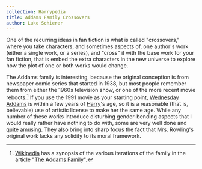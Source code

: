 ```yaml
--- 
collection: Harrypedia
title: Addams Family Crossovers 
author: Luke Schierer 
---
```


One of the recurring ideas in fan fiction is what is called
"crossovers," where you take characters, and sometimes aspects of,
one author's work (either a single work, or a series), and "cross"
it with the base work for your fan fiction, that is embed the extra
characters in the new universe to explore how the plot of one or
both works would change.

The Addams family is interesting, because the original conception
is from newspaper comic series that started in 1938, but most people
remember them from either the 1960s television show, or one of the
more recent movie reboots.[^240910-1]  If you use the 1991 movie
as your starting point, [Wednesday Addams] is within a few years
of [Harry]'s age, so it is a reasonable (that is, believable) use
of artistic license to make her the same age.  While any number of
these works introduce disturbing gender-bending aspects that I would
really rather have nothing to do with, some are very well done and
quite amusing.  They also bring into sharp focus the fact that Mrs.
Rowling's original work lacks any solidity to its moral framework.


[^240910-1]: [Wikipedia](https://wikipedia.org) has a synopsis of
the various iterations of the family in the article "[The Addams
Family](https://.wikipedia.org/wiki/The_Addams_Family)".

[Wednesday Addams]: <https://en.wikipedia.org/wiki/Wednesday_Addams>

[Harry]: </Harrypedia/people/Potter/Harry_James/>

